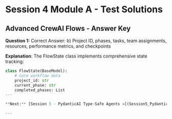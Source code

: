 # Session 4 Module A - Test Solutions

## Advanced CrewAI Flows - Answer Key

**Question 1:** Correct Answer: b) Project ID, phases, tasks, team assignments, resources, performance metrics, and checkpoints  

**Explanation**: The FlowState class implements comprehensive state tracking:
```python
class FlowState(BaseModel):
    # Core workflow data
    project_id: str
    current_phase: str
    completed_phases: List
---

**Next:** [Session 5 - PydanticAI Type-Safe Agents →](Session5_PydanticAI_Type_Safe_Agents.md)

---
